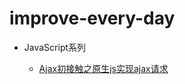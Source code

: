 # improve-every-day

* JavaScript系列

    * [Ajax初接触之原生js实现ajax请求](https://github.com/WEBING123/improve-every-day/issues/1)